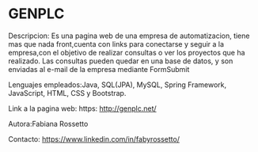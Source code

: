 # GENPLC

Descripcion: Es una pagina web de una empresa de automatizacion, tiene mas que nada front,cuenta con links para conectarse y seguir a la empresa,con el objetivo de realizar consultas o ver los proyectos que ha realizado.
Las consultas pueden quedar en una base de datos, y son enviadas al e-mail de la empresa mediante FormSubmit

Lenguajes empleados:Java, SQL(JPA), MySQL, Spring Framework, JavaScript, HTML, CSS y Bootstrap.

Link a la pagina web: https: http://genplc.net/

Autora:Fabiana Rossetto

Contacto: https://www.linkedin.com/in/fabyrossetto/
